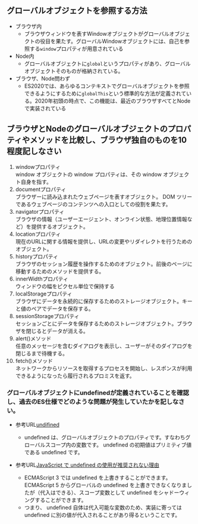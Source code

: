 ## グローバルオブジェクトを参照する方法

- ブラウザ内
  - ブラウザウィンドウを表すWindowオブジェクトがグローバルオブジェクトの役目を果たす。グローバルWindowオブジェクトには、自己を参照する`window`プロパティが用意されている
- Node内
  - グローバルオブジェクトに`global`というプロパティがあり、グローバルオブジェクトそのものが格納されている。
- ブラウザ、Node問わず
  - ES2020では、あらゆるコンテキストでグローバルオブジェクトを参照できるようにするために`globalThis`という標準的な方法が定義されている。2020年初頭の時点で、この機能は、最近のブラウザすべてとNodeで実装されている

## ブラウザとNodeのグローバルオブジェクトのプロパティやメソッドを比較し、ブラウザ独自のものを10程度記しなさい

1. windowプロパティ  
   window オブジェクトの window プロパティは、その window オブジェクト自身を指す。
1. documentプロパティ  
   ブラウザーに読み込まれたウェブページを表すオブジェクト。 DOM ツリーであるウェブページのコンテンツへの入口としての役割を果たす。
1. navigatorプロパティ  
   ブラウザの情報（ユーザーエージェント、オンライン状態、地理位置情報など）を提供するオブジェクト。
1. locationプロパティ  
   現在のURLに関する情報を提供し、URLの変更やリダイレクトを行うためのオブジェクト。
1. historyプロパティ  
   ブラウザのセッション履歴を操作するためのオブジェクト。前後のページに移動するためのメソッドを提供する。
1. innerWidthプロパティ  
   ウィンドウの幅をピクセル単位で保持する
1. localStorageプロパティ  
   ブラウザにデータを永続的に保存するためのストレージオブジェクト。キーと値のペアでデータを保存する。
1. sessionStorageプロパティ  
   セッションごとにデータを保存するためのストレージオブジェクト。ブラウザを閉じるとデータが消える。
1. alert()メソッド  
   任意のメッセージを含むダイアログを表示し、ユーザーがそのダイアログを閉じるまで待機する。
1. fetch()メソッド  
   ネットワークからリソースを取得するプロセスを開始し、レスポンスが利用できるようになったら履行されるプロミスを返す。

### グローバルオブジェクトにundefinedが定義されていることを確認し、過去のES仕様でどのような問題が発生していたかを記しなさい。

- 参考URL[undifined](https://developer.mozilla.org/ja/docs/Web/JavaScript/Reference/Global_Objects/undefined)

  - undefined は、グローバルオブジェクトのプロパティです。すなわちグローバルスコープ内の変数です。 undefined の初期値はプリミティブ値である undefined です。

- 参考URL[JavaScript で undefined の使用が推奨されない理由](https://zenn.dev/lollipop_onl/articles/eoz-using-undef-on-js)
  - ECMAScript 3 では undefined を上書きすることができます。 ECMAScript 5 からグローバルの undefined を上書きできなくなりましたが（代入はできる）、スコープ変数として undefined をシャドーウィングすることができます。
  - つまり、 undefined 自体は代入可能な変数のため、実装に寄っては undefined に別の値が代入されることがあり得るということです。
